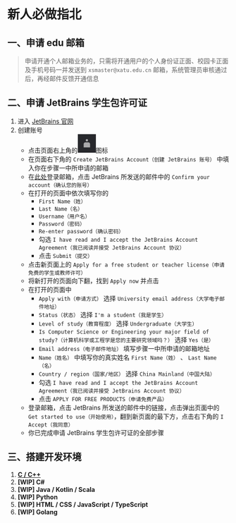 # 新人必做指北

## 一、申请 edu 邮箱

> 申请开通个人邮箱业务的，只需将开通用户的个人身份证正面、校园卡正面及手机号码一并发送到 `xsmaster@xatu.edu.cn` 邮箱，系统管理员审核通过后，再经邮件反馈开通信息

## 二、申请 JetBrains 学生包许可证

1. 进入 [JetBrains 官网](https://www.jetbrains.com/zh-cn/)
2. 创建账号
   * 点击页面右上角的![User Icon](./images/create_account_0.png)图标
   * 在页面右下角的 `Create JetBrains Account（创建 JetBrains 账号）` 中填入你在步骤一中所申请的邮箱
   * 在[此处](http://mail.st.xatu.edu.cn/)登录邮箱，点击 JetBrains 所发送的邮件中的 `Confirm your account（确认您的账号）`
   * 在打开的页面中依次填写你的  
     * `First Name（姓）`
     * `Last Name（名）`
     * `Username（用户名）`
     * `Password（密码）`
     * `Re-enter password（确认密码）`
     * 勾选 `I have read and I accept the JetBrains Account Agreement（我已阅读并接受 JetBrains Account 协议）`
     * 点击 `Submit（提交）`
   * 点击新页面上的 `Apply for a free student or teacher license（申请免费的学生或教师许可）`
   * 将新打开的页面向下翻，找到 `Apply now` 并点击
   * 在打开的页面中
     *  `Apply with（申请方式）` 选择 `University email address（大学电子邮件地址）`
     *  `Status（状态）` 选择 `I'm a student（我是学生）`
     *  `Level of study（教育程度）` 选择 `Undergraduate（大学生）`
     *  `Is Computer Science or Engineering your major field of study?（计算机科学或工程学是您的主要研究领域吗？）` 选择 `Yes（是）`
     *  `Email address（电子邮件地址）` 填写步骤一中所申请的邮箱地址
     *  `Name（姓名）` 中填写你的真实姓名 `First Name（姓）` 、 `Last Name（名）`
     *  `Country / region（国家/地区）` 选择 `China Mainland（中国大陆）`
     *  勾选 `I have read and I accept the JetBrains Account Agreement（我已阅读并接受 JetBrains Account 协议）`
     *  点击 `APPLY FOR FREE PRODUCTS（申请免费产品）`
   * 登录邮箱，点击 JetBrains 所发送的邮件中的链接，点击弹出页面中的 `Get started to use（开始使用）`，翻到新页面的最下方，点击右下角的 `I Accept（我同意）`
   * 你已完成申请 JetBrains 学生包许可证的全部步骤

## 三、搭建开发环境

1. [**C / C++**](./environment/c_cpp.md)
2. **[WIP] C#**
3. **[WIP] Java / Kotlin / Scala**
4. **[WIP] Python**
5. **[WIP] HTML / CSS / JavaScript / TypeScript**
6. **[WIP] Golang**

